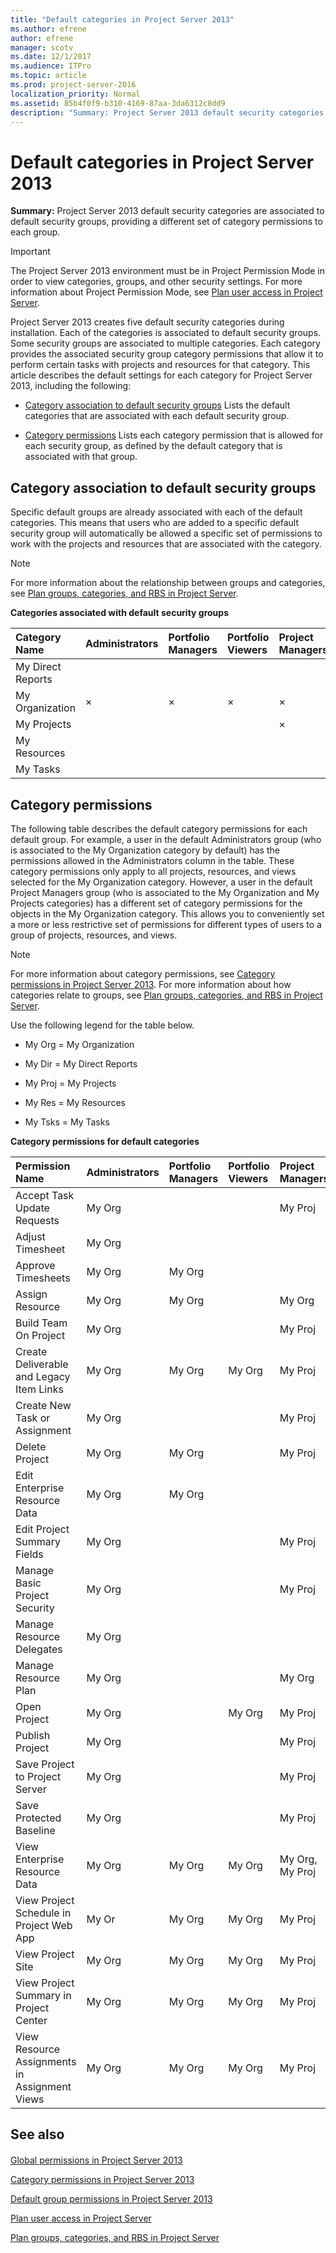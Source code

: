 ```yaml
---
title: "Default categories in Project Server 2013"
ms.author: efrene
author: efrene
manager: scotv
ms.date: 12/1/2017
ms.audience: ITPro
ms.topic: article
ms.prod: project-server-2016
localization_priority: Normal
ms.assetid: 85b4f0f9-b310-4169-87aa-3da6312c8dd9
description: "Summary: Project Server 2013 default security categories are associated to default security groups, providing a different set of category permissions to each group."
---
```


# Default categories in Project Server 2013
 
 **Summary:** Project Server 2013 default security categories are associated to default security groups, providing a different set of category permissions to each group.
  
> [!IMPORTANT]
> The Project Server 2013 environment must be in Project Permission Mode in order to view categories, groups, and other security settings. For more information about Project Permission Mode, see [Plan user access in Project Server](plan-user-access-in-project-server.md). 
  
Project Server 2013 creates five default security categories during installation. Each of the categories is associated to default security groups. Some security groups are associated to multiple categories. Each category provides the associated security group category permissions that allow it to perform certain tasks with projects and resources for that category. This article describes the default settings for each category for Project Server 2013, including the following:
  
- [Category association to default security groups](#section1) Lists the default categories that are associated with each default security group.
    
- [Category permissions](#section2) Lists each category permission that is allowed for each security group, as defined by the default category that is associated with that group.
    
## Category association to default security groups
<a name="section1"> </a>

Specific default groups are already associated with each of the default categories. This means that users who are added to a specific default security group will automatically be allowed a specific set of permissions to work with the projects and resources that are associated with the category. 
  
> [!NOTE]
> For more information about the relationship between groups and categories, see [Plan groups, categories, and RBS in Project Server](plan-groups-categories-and-rbs-in-project-server.md). 
  
**Categories associated with default security groups**

|**Category Name**|**Administrators**|**Portfolio Managers**|**Portfolio Viewers**|**Project Managers**|**Resource Managers**|**Team Leads**|**Team Members**|
|:-----|:-----|:-----|:-----|:-----|:-----|:-----|:-----|
|My Direct Reports  <br/> ||||||||
|My Organization  <br/> |×  <br/> |×  <br/> |×  <br/> |×  <br/> |×  <br/> |||
|My Projects  <br/> ||||×  <br/> |×  <br/> |×  <br/> ||
|My Resources  <br/> |||||×  <br/> |×  <br/> ||
|My Tasks  <br/> |||||||×  <br/> |
   
## Category permissions
<a name="section2"> </a>

The following table describes the default category permissions for each default group. For example, a user in the default Administrators group (who is associated to the My Organization category by default) has the permissions allowed in the Administrators column in the table. These category permissions only apply to all projects, resources, and views selected for the My Organization category. However, a user in the default Project Managers group (who is associated to the My Organization and My Projects categories) has a different set of category permissions for the objects in the My Organization category. This allows you to conveniently set a more or less restrictive set of permissions for different types of users to a group of projects, resources, and views. 
  
> [!NOTE]
> For more information about category permissions, see [Category permissions in Project Server 2013](category-permissions-in-project-server-2013.md). For more information about how categories relate to groups, see [Plan groups, categories, and RBS in Project Server](plan-groups-categories-and-rbs-in-project-server.md). 
  
Use the following legend for the table below.
  
- My Org = My Organization
    
- My Dir = My Direct Reports
    
- My Proj = My Projects
    
- My Res = My Resources
    
- My Tsks = My Tasks
    
**Category permissions for default categories**

|**Permission Name**|**Administrators**|**Portfolio Managers**|**Portfolio Viewers**|**Project Managers**|**Resource Managers**|**Team Leads**|**Team Members**|
|:-----|:-----|:-----|:-----|:-----|:-----|:-----|:-----|
|Accept Task Update Requests  <br/> |My Org  <br/> |||My Proj  <br/> ||||
|Adjust Timesheet  <br/> |My Org  <br/> ||||My Org  <br/> |||
|Approve Timesheets  <br/> |My Org  <br/> |My Org  <br/> |||My Org, My Res  <br/> |||
|Assign Resource  <br/> |My Org  <br/> |My Org  <br/> ||My Org  <br/> |My Res  <br/> |||
|Build Team On Project  <br/> |My Org  <br/> |||My Proj  <br/> |My Org  <br/> |||
|Create Deliverable and Legacy Item Links  <br/> |My Org  <br/> |My Org  <br/> |My Org  <br/> |My Proj  <br/> |My Org, My Proj, My Res  <br/> |My Proj  <br/> |My Tsks  <br/> |
|Create New Task or Assignment  <br/> |My Org  <br/> |||My Proj  <br/> |My Proj  <br/> |My Proj  <br/> |My Tsks  <br/> |
|Delete Project  <br/> |My Org  <br/> |My Org  <br/> ||My Proj  <br/> ||||
|Edit Enterprise Resource Data  <br/> |My Org  <br/> |My Org  <br/> |||My Res  <br/> |||
|Edit Project Summary Fields  <br/> |My Org  <br/> |||My Proj  <br/> ||||
|Manage Basic Project Security  <br/> |My Org  <br/> |||My Proj  <br/> ||||
|Manage Resource Delegates  <br/> |My Org  <br/> ||||My Res  <br/> |||
|Manage Resource Plan  <br/> |My Org  <br/> |||My Org  <br/> |My Res  <br/> |||
|Open Project  <br/> |My Org  <br/> ||My Org  <br/> |My Proj  <br/> ||||
|Publish Project  <br/> |My Org  <br/> |||My Proj  <br/> ||||
|Save Project to Project Server  <br/> |My Org  <br/> |||My Proj  <br/> ||||
|Save Protected Baseline  <br/> |My Org  <br/> |||My Proj  <br/> ||||
|View Enterprise Resource Data  <br/> |My Org  <br/> |My Org  <br/> |My Org  <br/> |My Org, My Proj  <br/> |My Res  <br/> |||
|View Project Schedule in Project Web App  <br/> |My Or  <br/> |My Org  <br/> |My Org  <br/> |My Proj  <br/> ||My Proj  <br/> |My Tsks  <br/> |
|View Project Site  <br/> |My Org  <br/> |My Org  <br/> |My Org  <br/> |My Proj  <br/> |My Proj  <br/> |My Proj  <br/> |My Tsks  <br/> |
|View Project Summary in Project Center  <br/> |My Org  <br/> |My Org  <br/> |My Org  <br/> |My Proj  <br/> |My Proj  <br/> |My Proj  <br/> |My Tsks  <br/> |
|View Resource Assignments in Assignment Views  <br/> |My Org  <br/> |My Org  <br/> |My Org  <br/> |My Proj  <br/> |My Res  <br/> |My Proj  <br/> |My Tsks  <br/> |
   
## See also
<a name="section2"> </a>

#### 

[Global permissions in Project Server 2013](global-permissions-in-project-server-2013.md)
  
[Category permissions in Project Server 2013](category-permissions-in-project-server-2013.md)
  
[Default group permissions in Project Server 2013](default-group-permissions-in-project-server-2013.md)
  
[Plan user access in Project Server](plan-user-access-in-project-server.md)
  
[Plan groups, categories, and RBS in Project Server](plan-groups-categories-and-rbs-in-project-server.md)

